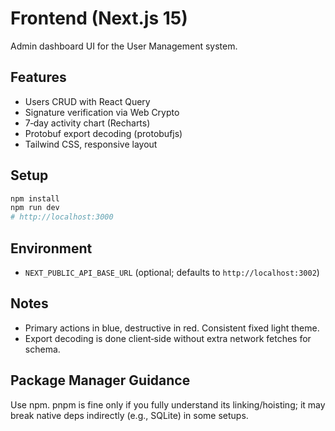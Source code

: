 # Frontend (Next.js 15)

Admin dashboard UI for the User Management system.

## Features
- Users CRUD with React Query
- Signature verification via Web Crypto
- 7‑day activity chart (Recharts)
- Protobuf export decoding (protobufjs)
- Tailwind CSS, responsive layout

## Setup
```bash
npm install
npm run dev
# http://localhost:3000
```

## Environment
- `NEXT_PUBLIC_API_BASE_URL` (optional; defaults to `http://localhost:3002`)

## Notes
- Primary actions in blue, destructive in red. Consistent fixed light theme.
- Export decoding is done client‑side without extra network fetches for schema.

## Package Manager Guidance
Use npm. pnpm is fine only if you fully understand its linking/hoisting; it may break native deps indirectly (e.g., SQLite) in some setups.
